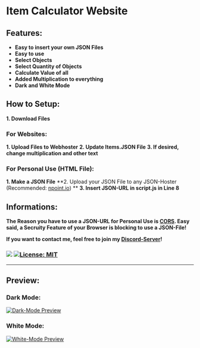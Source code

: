 # **Item Calculator Website**

## **Features:**
- **Easy to insert your own JSON Files**
- **Easy to use**
- **Select Objects**
- **Select Quantity of Objects**
- **Calculate Value of all**
- **Added Multiplication to everything**
- **Dark and White Mode**

## **How to Setup:**

**1. Download Files**

### For Websites:
**1. Upload Files to Webhoster**
**2. Update Items.JSON File**
**3. If desired, change multiplication and other text**

### For Personal Use (HTML File):
**1. Make a JSON File**
**2. Upload your JSON File to any JSON-Hoster (Recommended: [npoint.io](https://www.npoint.io/ "npoint.io")) **
**3. Insert JSON-URL in script.js in Line 8**

## **Informations:**
**The Reason you have to use a JSON-URL for Personal Use is [CORS](https://developer.mozilla.org/en-US/docs/Web/HTTP/CORS/Errors/CORSRequestNotHttp?utm_source=devtools&utm_medium=firefox-cors-errors&utm_campaign=default "CORS"). Easy said, a Secruity Feature of your Browser is blocking to use a JSON-File!**

**If you want to contact me, feel free to join my [Discord-Server](https://discord.gg/cYqpx7dqsn "Discord-Server")!**

### [![](https://dcbadge.vercel.app/api/server/mCJwUAcXFs?style=flat)](https://discord.gg/mCJwUAcXFs)  [![License: MIT](https://img.shields.io/badge/License-MIT-yellow.svg)](https://opensource.org/licenses/MIT)

------------
## **Preview:**
### Dark Mode:
[![Dark-Mode Preview](https://i.imgur.com/Usorasf.png "Dark-Mode Preview")](https://i.imgur.com/Usorasf.png "Dark-Mode Preview")
### White Mode:
[![White-Mode Preview](https://i.imgur.com/CS4VeJz.png "White-Mode Preview")](https://i.imgur.com/CS4VeJz.png "White-Mode Preview")
